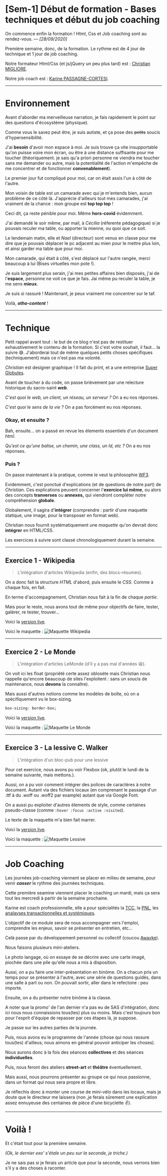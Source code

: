 # [Sem-1] Début de formation - Bases techniques et début du job coaching
On commence enfin la formation ! Html, Css et Job coaching sont au rendez-vous. — _[28/09/2020]_


Première semaine, donc, de la formation.
Le rythme est de 4 jour de technique et 1 jour de job coaching.

Notre formateur Html/Css (et js/jQuery un peu plus tard) est : [Christian MIGLIORE](https://www.linkedin.com/in/christian-migliore-62730a77/).

Notre job coach est : [Karine PASSAGNE-CORTESI](https://www.linkedin.com/in/kpassagnecortesi/).

---

# Environnement

Avant d'aborder ma merveilleuse narration, je fais rapidement le point sur des questions d'écosystème (physique).

Comme vous le savez peut être, je suis autiste, et ça pose des ~~petits~~ soucis d'hypersensibilité.

J'ai **besoin** d'avoir mon espace à moi. Je suis trouve ça vite insupportable qu'on puisse voire mon écran, ou être à une distance suffisante pour me toucher (théoriquement. je sais qu'a priori personne ne viendra me toucher sans me demander ou autre, mais la potentialité de l'action m'empêche de me concentrer et de fonctionner **convenablement**).

Le premier jour fut compliqué pour moi, car on était assis l'un à côté de l'autre.

Mon voisin de table est un camarade avec qui je m'entends bien, aucun problème de ce côté là. J'apprécie d'ailleurs tout mes camarades, j'ai vraiment de la chance : mon groupe est **top top top** !

Ceci dit, ça reste pénible pour moi. Même **hors-covid** évidemment.

J'ai demandé le soir même, par mail, à _Cécilia_ (réferente pédagogique) si je pouvais reculer ma table, ou apporter la mienne, ou quoi que ce soit.

Le lendemain matin, elle et _Nael_ (directeur) sont venus en classe pour me dire que je pouvais déplacer le pc adjacent au mien pour le mettre plus loin, et ainsi garder ma table que pour moi.

Mon camarade, qui était à côté, s'est déplacé sur l'autre rangée, merci beaucoup à lui (Bises virtuelles mon pote !).

Je suis largement plus serain, j'ai mes petites affaires bien disposés, j'ai de l'**espace**, personne ne voit ce que je fais. Jai même pu reculer la table, je me sens **mieux**. 

Je suis si rassuré ! Maintenant, je peux vraiment me concentrer sur le taf.

Voilà, _**otho-content**_ !

---

# Technique

Petit rappel avant tout : le but de ce blog n'est pas de restituer exhaustivement le contenu de la formation. Si c'est votre souhait, il faut... la suivre 😅.
J'aborderai tout de même quelques petits choses spécifiques (techniquement) mais ce n'est pas ma volonté.

_Christian_ est designer graphique ! Il fait du print, et a une entreprise [Super Globules](http://www.superglobules.com/).

Avant de toucher à du code, on passe brièvement par une relecture historique du sacro-saint **_web_**.

*C'est quoi le web, un client, un réseau, un serveur ?* On a eu nos réponses. 

*C'est quoi le sens de la vie ?* On a pas forcément eu nos réponses.

### Okay, et ensuite ?

Bah, ensuite... on a passé en revue les élements essentiels d'un document _html_.

_Qu'est ce qu'une balise, un chemin, une class, un Id, etc ?_ On a eu nos réponses.

### Puis ?

On passe maintenant à la pratique, comme le veut la philosophie [WF3](https://wf3.fr).

Evidemment, c'est ponctué d'explications (et de questions de notre part) de _Christian_. Ces explications peuvent concerner l'**exercice lui même**, ou alors des concepts **tranverses** ou **annexes,** qui viendront compléter notre compréhension **globale**.

Globalement, il sagira d'**intégrer** (comprendre : partir d'une maquette statique, une image, pour la transposer en format web).

Christian nous fournit systématiquement une _maquette_ qu'on devrait donc **intégrer** en HTML/CSS.

Les exercices à suivre sont classé chronologiquement durant la semaine.

---

## Exercice 1 - Wikipedia

> L'intégration d'articles Wikipedia (enfin, des blocs-résumés).

On a donc fait la structure _HTML_ d'abord, puis ensuite le _CSS_. Comme à chaque fois, en fait.

En terme d'accompagnement, Christian nous fait à la fin de chaque _partie_.  

Mais pour le reste, nous avons tout de même pour objectifs de faire, tester, galérer, re tester, trouver...

Voici la [version live](sites/mod1-htmlcss/wikipedia).

Voici le maquette :
![Maquette Wikipedia](sites/mod1-htmlcss/wikipedia/maquette.jpg "Maquette wikipedia")

---

## Exercice 2 - Le Monde

> L'intégration d'articles LeMonde (d'il y a pas mal d'années 😆).

On voit ici les float (propriété certe assez oblosète mais Christian nous rappelle qu'encore beaucoup de sites l'exploitent : sans un soucis de maintenance, nous **devons** la connaître).

Mais aussi d'autres notions comme les modèles de boîte, où on a spécifiquement vu le box-sizing.
```css
box-sizing: border-box;
```

Voici la [version live](sites/mod1-htmlcss/le-monde).

Voici la maquette :
![Maquette Le Monde](sites/mod1-htmlcss/le-monde/maquette.jpg)

---

## Exercice 3 - La lessive C. Walker

> L'intégration d'un bloc-pub pour une lessive

Pour cet exercice, nous avons pu voir Flexbox (ok, plutôt le lundi de la semaine suivante, mais mettons.).

Aussi, on a pu voir comment intégrer des polices de caractères à notre document. Autant via des fichiers locaux (en comprenant le passage d'un .ttf à du .woff ou .woff2 par example) autant que via Google Font.

On a aussi pu exploiter d'autres élements de style, comme certaines pseudo-classe (comme `:hover :focus :active :visited`).

Le texte de la maquette m'a bien fait marrer.

Voici la [version live](sites/mod1-htmlcss/lessive).

Voici la maquette :
![Maquette Lessive](sites/mod1-htmlcss/lessive/maquette.jpg)

---

# Job Coaching

Les journées job-coaching viennent se placer en milieu de semaine, pour venir **_casser_** le rythme des journées techniques. 

Cette première seamine viennent placer le coaching un mardi, mais ça sera tout les mercredi à partir de la semaine prochaine.

Karine est coach professionnelle, elle a pour spécialités la [TCC](http://www.psycom.org/Espace-Presse/Sante-mentale-de-A-a-Z/Therapie-cognitivo-comportementale-TCC), la [PNL](https://www.psychologies.com/Therapies/Toutes-les-therapies/Therapies-breves/Articles-et-Dossiers/La-PNL-ou-programmation-neuro-linguistique), les [analayses transactionnelles et systémiques](https://reflect-lyon.org/prestations/analyse-transactionnelle-approche-systemique/).

L'objectif de ce module sera de nous accompagner vers l'emploi, comprendre les enjeux, savoir se présenter en entretien, etc...

Celà passe par du développement personnel ou collectif (coucou [Awayke](https://www.awayke.org/)). 

Nous faisons plusieurs mini-ateliers.

Le photo langage, où on essaye de se décrire avec une carte imagé, piochée dans une pile qu'elle nous a mis à disposition.

Aussi, on a pu faire une inter-présentation en binôme. On a chacun pris un temps pour se présenter à l'autre, avec une série de questions guidés, dans une salle à part ou non. On pouvait sortir, aller dans le refectoire : peu importe.

Ensuite, on a du présenter notre binôme à la classe.

A noter que la promo' de l'an dernier n'a pas eu de SAS d'intégration, donc ici nous nous connaissions tous(tes) plus ou moins. Mais c'est toujours bon pour l'esprit d'équipe de repasser par ces étapes là, je suppose.

Je passe sur les autres parties de la journée.

Puis, nous avons eu le programme de l'année (chose qui nous rassure tous(tes) d'ailleus; nous aimons en général pouvoir anticiper les choses).

Nous aurons donc à la fois des séances **collectives** et des séances **individuelles**.

Puis, nous feront des ateliers **street-art** et **théâtre** éventuellement.

Mais aussi, nous pourrons présenter au groupe ce qui nous passionne, dans un format qui nous sera propre et libre.

Je réflechis donc à monter une course de mini-vélo dans les locaux, mais je doute que le directeur me laissera (non ,je ferais sûrement une explication assez ennuyeuse des centaines de pièce d'une bicyclette ✌).

---

# Voilà !

Et c'était tout pour la première semaine.

_(Ok, le dernier exo' s'étale un peu sur la seconde, je triche.)_

Je ne sais pas si je ferais un article que pour la seconde, nous verrons bien s'il y a des choses à raconter.